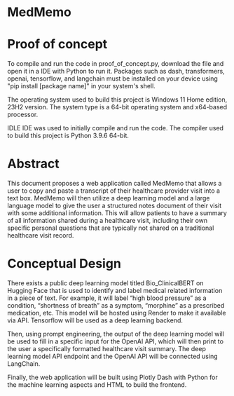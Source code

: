 # MedMemo

# Proof of concept
To compile and run the code in proof_of_concept.py, download the file and open it in a IDE with Python to run it. Packages such as dash, transformers, openai, tensorflow, and langchain must be installed on your device using "pip install [package name]" in your system's shell.

The operating system used to build this project is Windows 11 Home edition, 23H2 version. The system type is a 64-bit operating system and x64-based processor.

IDLE IDE was used to initially compile and run the code. The compiler used to build this project is Python 3.9.6 64-bit.


# Abstract
This document proposes a web application called MedMemo that allows a user to copy and paste a transcript of their healthcare provider visit into a text box. MedMemo will then utilize a deep learning model and a large language model to give the user a structured notes document of their visit with some additional information. This will allow patients to have a summary of all information shared during a healthcare visit, including their own specific personal questions that are typically not shared on a traditional healthcare visit record. 

# Conceptual Design
There exists a public deep learning model titled Bio_ClinicalBERT on Hugging Face that is used to identify and label medical related information in a piece of text. For example, it will label “high blood pressure” as a condition, “shortness of breath” as a symptom, “morphine” as a prescribed medication, etc. This model will be hosted using Render to make it available via API. Tensorflow will be used as a deep learning backend. 

Then, using prompt engineering, the output of the deep learning model will be used to fill in a specific input for the OpenAI API, which will then print to the user a specifically formatted healthcare visit summary. The deep learning model API endpoint and the OpenAI API will be connected using LangChain. 

Finally, the web application will be built using Plotly Dash with Python for the machine learning aspects and HTML to build the frontend. 